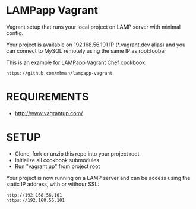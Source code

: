 LAMPapp Vagrant
===============

Vagrant setup that runs your local project on LAMP server with minimal config.

Your project is available on 192.168.56.101 IP (*.vagrant.dev alias)
and you can connect to MySQL remotely using the same IP as root:foobar


This is an example for LAMPapp Vagrant Chef cookbook:

    https://github.com/mbman/lampapp-vagrant

REQUIREMENTS
============

  - http://www.vagrantup.com/

SETUP
=====

  - Clone, fork or unzip this repo into your project root
  - Initialize all cookbook submodules
  - Run "vagrant up" from project root

Your project is now running on a LAMP server and can be access using
the static IP address, with or withour SSL:
    
    http://192.168.56.101 
    https://192.168.56.101 